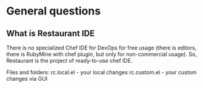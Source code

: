 # General questions
## What is Restaurant IDE

There is no specialized Chef IDE for DevOps for free usage (there is editors, there is RubyMine with chef plugin, but only for non-commercial usage). So, Restaurant is the project of ready-to-use chef IDE.

Files and folders:
rc.local.el - your local changes
rc.custom.el - your custom changes via GUI
